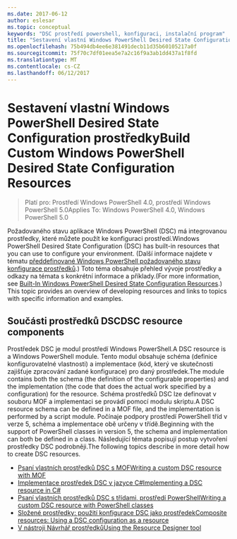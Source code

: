 ```yaml
---
ms.date: 2017-06-12
author: eslesar
ms.topic: conceptual
keywords: "DSC prostředí powershell, konfiguraci, instalační program"
title: "Sestavení vlastní Windows PowerShell Desired State Configuration prostředky"
ms.openlocfilehash: 75b494db4ee6e381491decb11d35b60105217a0f
ms.sourcegitcommit: 75f70c7df01eea5e7a2c16f9a3ab1dd437a1f8fd
ms.translationtype: MT
ms.contentlocale: cs-CZ
ms.lasthandoff: 06/12/2017
---
```

# <a name="build-custom-windows-powershell-desired-state-configuration-resources"></a><span data-ttu-id="f55a1-103">Sestavení vlastní Windows PowerShell Desired State Configuration prostředky</span><span class="sxs-lookup"><span data-stu-id="f55a1-103">Build Custom Windows PowerShell Desired State Configuration Resources</span></span>

> <span data-ttu-id="f55a1-104">Platí pro: Prostředí Windows PowerShell 4.0, prostředí Windows PowerShell 5.0</span><span class="sxs-lookup"><span data-stu-id="f55a1-104">Applies To: Windows PowerShell 4.0, Windows PowerShell 5.0</span></span>

<span data-ttu-id="f55a1-105">Požadovaného stavu aplikace Windows PowerShell (DSC) má integrovanou prostředky, které můžete použít ke konfiguraci prostředí.</span><span class="sxs-lookup"><span data-stu-id="f55a1-105">Windows PowerShell Desired State Configuration (DSC) has built-in resources that you can use to configure your environment.</span></span> <span data-ttu-id="f55a1-106">(Další informace najdete v tématu [předdefinované Windows PowerShell požadovaného stavu konfigurace prostředků](builtInResource.md).) Toto téma obsahuje přehled vývoje prostředky a odkazy na témata s konkrétní informace a příklady.</span><span class="sxs-lookup"><span data-stu-id="f55a1-106">(For more information, see [Built-In Windows PowerShell Desired State Configuration Resources](builtInResource.md).) This topic provides an overview of developing resources and links to topics with specific information and examples.</span></span>

## <a name="dsc-resource-components"></a><span data-ttu-id="f55a1-107">Součásti prostředků DSC</span><span class="sxs-lookup"><span data-stu-id="f55a1-107">DSC resource components</span></span>

<span data-ttu-id="f55a1-108">Prostředek DSC je modul prostředí Windows PowerShell.</span><span class="sxs-lookup"><span data-stu-id="f55a1-108">A DSC resource is a Windows PowerShell module.</span></span> <span data-ttu-id="f55a1-109">Tento modul obsahuje schéma (definice konfigurovatelné vlastnosti) a implementace (kód, který ve skutečnosti zajišťuje zpracování zadané konfigurace) pro daný prostředek.</span><span class="sxs-lookup"><span data-stu-id="f55a1-109">The module contains both the schema (the definition of the configurable properties) and the implementation (the code that does the actual work specified by a configuration) for the resource.</span></span> <span data-ttu-id="f55a1-110">Schéma prostředků DSC lze definovat v souboru MOF a implementaci se provádí pomocí modulu skriptu.</span><span class="sxs-lookup"><span data-stu-id="f55a1-110">A DSC resource schema can be defined in a MOF file, and the implementation is performed by a script module.</span></span> <span data-ttu-id="f55a1-111">Počínaje podpory prostředí PowerShell tříd v verze 5, schéma a implementace obě určeny v třídě.</span><span class="sxs-lookup"><span data-stu-id="f55a1-111">Beginning with the support of PowerShell classes in version 5, the schema and implementation can both be defined in a class.</span></span> <span data-ttu-id="f55a1-112">Následující témata popisují postup vytvoření prostředky DSC podrobněji.</span><span class="sxs-lookup"><span data-stu-id="f55a1-112">The following topics describe in more detail how to create DSC resources.</span></span>

* [<span data-ttu-id="f55a1-113">Psaní vlastních prostředků DSC s MOF</span><span class="sxs-lookup"><span data-stu-id="f55a1-113">Writing a custom DSC resource with MOF</span></span>](authoringResourceMOF.md) 
* [<span data-ttu-id="f55a1-114">Implementace prostředek DSC v jazyce C#</span><span class="sxs-lookup"><span data-stu-id="f55a1-114">Implementing a DSC resource in C#</span></span>](authoringResourceMofCS.md) 
* [<span data-ttu-id="f55a1-115">Psaní vlastních prostředků DSC s třídami, prostředí PowerShell</span><span class="sxs-lookup"><span data-stu-id="f55a1-115">Writing a custom DSC resource with PowerShell classes</span></span>](authoringResourceClass.md) 
* [<span data-ttu-id="f55a1-116">Složené prostředky: použití konfigurace DSC jako prostředek</span><span class="sxs-lookup"><span data-stu-id="f55a1-116">Composite resources: Using a DSC configuration as a resource</span></span>](authoringResourceComposite.md) 
* [<span data-ttu-id="f55a1-117">V nástroji Návrhář prostředků</span><span class="sxs-lookup"><span data-stu-id="f55a1-117">Using the Resource Designer tool</span></span>](authoringResourceMofDesigner.md) 

